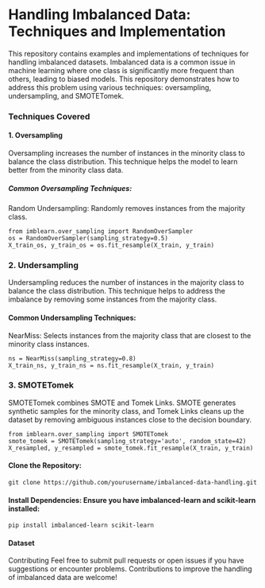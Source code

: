 # Handling Imbalanced Data: Techniques and Implementation
This repository contains examples and implementations of techniques for handling imbalanced datasets. Imbalanced data is a common issue in machine learning where one class is significantly more frequent than others, leading to biased models. This repository demonstrates how to address this problem using various techniques: oversampling, undersampling, and SMOTETomek.

### Techniques Covered
#### 1. Oversampling
Oversampling increases the number of instances in the minority class to balance the class distribution. This technique helps the model to learn better from the minority class data.
##### Common Oversampling Techniques:

Random Undersampling: Randomly removes instances from the majority class.
        
    from imblearn.over_sampling import RandomOverSampler
    os = RandomOverSampler(sampling_strategy=0.5)
    X_train_os, y_train_os = os.fit_resample(X_train, y_train) 
    
### 2. Undersampling
Undersampling reduces the number of instances in the majority class to balance the class distribution. This technique helps to address the imbalance by removing some instances from the majority class.
#### Common Undersampling Techniques:
NearMiss: Selects instances from the majority class that are closest to the minority class instances.

    ns = NearMiss(sampling_strategy=0.8)
    X_train_ns, y_train_ns = ns.fit_resample(X_train, y_train)
### 3. SMOTETomek
SMOTETomek combines SMOTE and Tomek Links. SMOTE generates synthetic samples for the minority class, and Tomek Links cleans up the dataset by removing ambiguous instances close to the decision boundary.

    from imblearn.over_sampling import SMOTETomek
    smote_tomek = SMOTETomek(sampling_strategy='auto', random_state=42)
    X_resampled, y_resampled = smote_tomek.fit_resample(X_train, y_train)
        

#### Clone the Repository:
    git clone https://github.com/yourusername/imbalanced-data-handling.git
#### Install Dependencies: Ensure you have imbalanced-learn and scikit-learn installed:
    pip install imbalanced-learn scikit-learn

#### Dataset
[Credit Card Fraud Detection]:https://www.kaggle.com/datasets/mlg-ulb/creditcardfraud
Contributing
Feel free to submit pull requests or open issues if you have suggestions or encounter problems. Contributions to improve the handling of imbalanced data are welcome!
